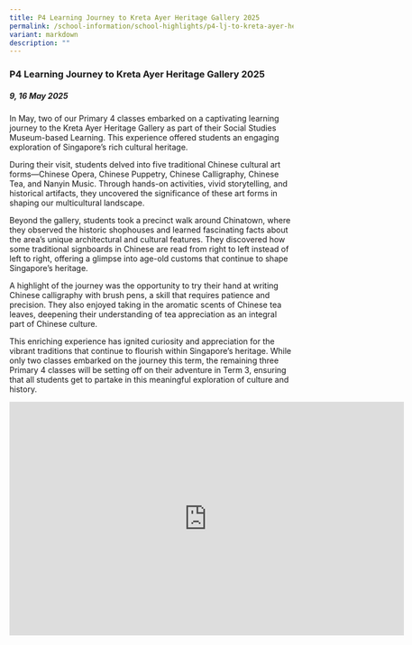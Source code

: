 ```yaml
---
title: P4 Learning Journey to Kreta Ayer Heritage Gallery 2025
permalink: /school-information/school-highlights/p4-lj-to-kreta-ayer-heritage-gallery-2025/
variant: markdown
description: ""
---
```

### **P4 Learning Journey to Kreta Ayer Heritage Gallery 2025**

##### 9, 16 May 2025

In May, two of our Primary 4 classes embarked on a captivating learning journey to the Kreta Ayer Heritage Gallery as part of their Social Studies Museum-based Learning. This experience offered students an engaging exploration of Singapore’s rich cultural heritage.

During their visit, students delved into five traditional Chinese cultural art forms—Chinese Opera, Chinese Puppetry, Chinese Calligraphy, Chinese Tea, and Nanyin Music. Through hands-on activities, vivid storytelling, and historical artifacts, they uncovered the significance of these art forms in shaping our multicultural landscape.

Beyond the gallery, students took a precinct walk around Chinatown, where they observed the historic shophouses and learned fascinating facts about the area’s unique architectural and cultural features. They discovered how some traditional signboards in Chinese are read from right to left instead of left to right, offering a glimpse into age-old customs that continue to shape Singapore’s heritage. 

A highlight of the journey was the opportunity to try their hand at writing Chinese calligraphy with brush pens, a skill that requires patience and precision. They also enjoyed taking in the aromatic scents of Chinese tea leaves, deepening their understanding of tea appreciation as an integral part of Chinese culture.

This enriching experience has ignited curiosity and appreciation for the vibrant traditions that continue to flourish within Singapore’s heritage. While only two classes embarked on the journey this term, the remaining three Primary 4 classes will be setting off on their adventure in Term 3, ensuring that all students get to partake in this meaningful exploration of culture and history.

<center><iframe allowfullscreen="" allow="accelerometer; autoplay; clipboard-write; encrypted-media; gyroscope; picture-in-picture; web-share" frameborder="0" title="YouTube video player" src="https://www.youtube.com/embed/Tg_hRYjVv2U?si=WkJ_kY2mLXaw0RQv" height="415" width="700"></iframe></center>